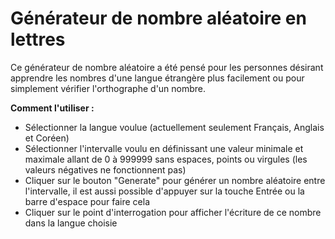 # Générateur de nombre aléatoire en lettres

Ce générateur de nombre aléatoire a été pensé pour les personnes désirant apprendre les nombres d'une langue étrangère plus facilement ou pour simplement vérifier l'orthographe d'un nombre.

<b>Comment l'utiliser :</b>

- Sélectionner la langue voulue (actuellement seulement Français, Anglais et Coréen)
- Sélectionner l'intervalle voulu en définissant une valeur minimale et maximale allant de 0 à 999999 sans espaces, points ou virgules (les valeurs négatives ne fonctionnent pas)
- Cliquer sur le bouton "Generate" pour générer un nombre aléatoire entre l'intervalle, il est aussi possible d'appuyer sur la touche Entrée ou la barre d'espace pour faire cela
- Cliquer sur le point d'interrogation pour afficher l'écriture de ce nombre dans la langue choisie
